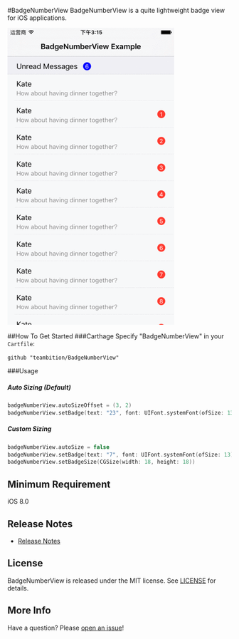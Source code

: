 #BadgeNumberView
BadgeNumberView is a quite lightweight badge view for iOS applications.

![Example](Gif/BadgeNumberViewExample.gif "BadgeNumberViewExample")

##How To Get Started
###Carthage
Specify "BadgeNumberView" in your ```Cartfile```:
```ogdl 
github "teambition/BadgeNumberView"
```

###Usage
#####  Auto Sizing (Default)
```swift
badgeNumberView.autoSizeOffset = (3, 2)
badgeNumberView.setBadge(text: "23", font: UIFont.systemFont(ofSize: 13), textColor: UIColor.white, backgroundColor: UIColor.red)
```

##### Custom Sizing
```swift
badgeNumberView.autoSize = false
badgeNumberView.setBadge(text: "7", font: UIFont.systemFont(ofSize: 13), textColor: UIColor.white, backgroundColor: UIColor.red)
badgeNumberView.setBadgeSize(CGSize(width: 18, height: 18))
```

## Minimum Requirement
iOS 8.0

## Release Notes
* [Release Notes](https://github.com/teambition/BadgeNumberView/releases)

## License
BadgeNumberView is released under the MIT license. See [LICENSE](https://github.com/teambition/BadgeNumberView/blob/master/LICENSE.md) for details.

## More Info
Have a question? Please [open an issue](https://github.com/teambition/BadgeNumberView/issues/new)!
